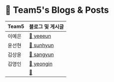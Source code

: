 # 🚀 Team5's Blogs & Posts

| Team5 | 블로그 및 게시글 |
|--------|----------------|
| 이예은 | [📂 yeeeun](yeeeun/) |
| 윤선현 | [📂 sunhyun ](sunhyun/) |
| 김상윤 | [📂 sangyun ](sangyun/) |
| 김영인 | [📂 yeongin ](yeongin/) |
|  | [📂 ]() |
